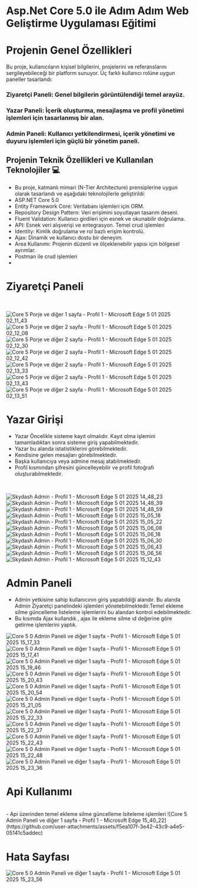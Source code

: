 # Asp.Net Core 5.0 ile Adım Adım Web Geliştirme Uygulaması Eğitimi

# Projenin Genel Özellikleri
Bu proje, kullanıcıların kişisel bilgilerini, projelerini ve referanslarını sergileyebileceği bir platform sunuyor. Üç farklı kullanıcı rolüne uygun paneller tasarlandı:

### Ziyaretçi Paneli: Genel bilgilerin görüntülendiği temel arayüz.
### Yazar Paneli: İçerik oluşturma, mesajlaşma ve profil yönetimi işlemleri için tasarlanmış bir alan.
### Admin Paneli: Kullanıcı yetkilendirmesi, içerik yönetimi ve duyuru işlemleri için güçlü bir yönetim paneli.

## Projenin Teknik Özellikleri ve Kullanılan Teknolojiler 💻
- Bu proje, katmanlı mimari (N-Tier Architecture) prensiplerine uygun olarak tasarlandı ve aşağıdaki teknolojilerle geliştirildi:
- ASP.NET Core 5.0  
- Entity Framework Core: Veritabanı işlemleri için ORM.
- Repository Design Pattern: Veri erişimini soyutlayan  tasarım deseni.
- Fluent Validation: Kullanıcı girdileri için esnek ve okunabilir doğrulama.
- API: Esnek veri alışverişi ve entegrasyon. Temel crud işlemleri 
- Identity: Kimlik doğrulama ve rol bazlı erişim kontrolü.
- Ajax: Dinamik ve kullanıcı dostu bir deneyim.
- Area Kullanımı: Projenin düzenli ve ölçeklenebilir yapısı için bölgesel ayrımlar.
- Postman ile crud işlemleri
- 

# Ziyaretçi Paneli
</br>

![Core 5 Porje ve diğer 1 sayfa - Profil 1 - Microsoft​ Edge 5 01 2025 02_11_43](https://github.com/user-attachments/assets/2040c476-e2f4-49e8-b58b-5ed598d03baa)
![Core 5 Porje ve diğer 2 sayfa - Profil 1 - Microsoft​ Edge 5 01 2025 02_12_08](https://github.com/user-attachments/assets/96977d41-26a9-44d8-82fe-e50c73fffbcc)
![Core 5 Porje ve diğer 2 sayfa - Profil 1 - Microsoft​ Edge 5 01 2025 02_12_30](https://github.com/user-attachments/assets/89a1638b-ae7d-49fe-ac5c-51b36f83fc3a)
![Core 5 Porje ve diğer 2 sayfa - Profil 1 - Microsoft​ Edge 5 01 2025 02_12_42](https://github.com/user-attachments/assets/937f0958-3172-4533-9fa3-b84777ed94df)
![Core 5 Porje ve diğer 2 sayfa - Profil 1 - Microsoft​ Edge 5 01 2025 02_13_33](https://github.com/user-attachments/assets/4fa29ec9-8cd7-43d9-a0bf-d8f9cb63fe3b)
![Core 5 Porje ve diğer 2 sayfa - Profil 1 - Microsoft​ Edge 5 01 2025 02_13_43](https://github.com/user-attachments/assets/b2212ca0-66dc-43f4-ac01-f5ca985ca376)
![Core 5 Porje ve diğer 2 sayfa - Profil 1 - Microsoft​ Edge 5 01 2025 02_13_51](https://github.com/user-attachments/assets/3714b52a-768a-4590-b036-4aa15e9a6fd5)



# Yazar Girişi 
- Yazar Öncelikle sisteme kayıt olmalıdır. Kayıt olma işlemini tamamladıktan sonra sisteme giriş yapabilmektedir. </br>
- Yazar bu alanda istatistiklerini görebilmektedir.</br>
- Kendisine gelen mesajları görebilmektedir.</br>
- Başka kullanıcıya veya admine mesaj atabilmektedir.</br>
- Profil kısmından şifresini güncelleyebilir ve profil fotoğrafı oluşturabilmektedir.</br>
</br>

![Skydash Admin - Profil 1 - Microsoft​ Edge 5 01 2025 14_48_23](https://github.com/user-attachments/assets/37f03250-c48a-4b02-8032-dabc25fa65f4)
![Skydash Admin - Profil 1 - Microsoft​ Edge 5 01 2025 14_48_39](https://github.com/user-attachments/assets/690038a9-c7a7-4578-908d-60c0de39d833)
![Skydash Admin - Profil 1 - Microsoft​ Edge 5 01 2025 14_48_59](https://github.com/user-attachments/assets/10bc4051-a955-4357-b196-1302d98d2764)
![Skydash Admin - Profil 1 - Microsoft​ Edge 5 01 2025 15_05_18](https://github.com/user-attachments/assets/4c07b35e-6877-493a-a34d-afe985ef8967)
![Skydash Admin - Profil 1 - Microsoft​ Edge 5 01 2025 15_05_22](https://github.com/user-attachments/assets/dfa3e666-c807-4ecf-b48f-9bb020c4fea6)
![Skydash Admin - Profil 1 - Microsoft​ Edge 5 01 2025 15_06_08](https://github.com/user-attachments/assets/760a0969-c721-4d15-83ca-25921e6f089d)
![Skydash Admin - Profil 1 - Microsoft​ Edge 5 01 2025 15_06_18](https://github.com/user-attachments/assets/c9165874-2e36-4050-a943-d8b0f4b36f8f)
![Skydash Admin - Profil 1 - Microsoft​ Edge 5 01 2025 15_06_30](https://github.com/user-attachments/assets/12a26a8e-6188-427b-a61b-7d8081b08c5c)
![Skydash Admin - Profil 1 - Microsoft​ Edge 5 01 2025 15_06_43](https://github.com/user-attachments/assets/5613831c-d16f-4a49-accc-f2105af05638)
![Skydash Admin - Profil 1 - Microsoft​ Edge 5 01 2025 15_06_56](https://github.com/user-attachments/assets/b96461cb-5c94-41a3-bda1-2808b465977d)
![Skydash Admin - Profil 1 - Microsoft​ Edge 5 01 2025 15_12_43](https://github.com/user-attachments/assets/a98ddf50-147d-46f7-a9b1-1226504c6480)

# Admin Paneli
- Admin yetkisine sahip kullanıcının giriş yapabildiği alandır. Bu alanda Admin Ziyaretçi panelindeki işlemleri yönetebilmektedir.Temel ekleme silme güncelleme listeleme işlemlerini bu alandan kontrol edebilmektedir.</br>
- Bu kısımda Ajax kullandık , ajax ile ekleme silme ıd değerine göre getirme işlemlerini yaptık.
   

![Core 5 0 Admin Paneli ve diğer 1 sayfa - Profil 1 - Microsoft​ Edge 5 01 2025 15_17_33](https://github.com/user-attachments/assets/bb4f5a39-8b40-4e43-b3a8-9c8cc63a3acd)
![Core 5 0 Admin Paneli ve diğer 1 sayfa - Profil 1 - Microsoft​ Edge 5 01 2025 15_17_41](https://github.com/user-attachments/assets/35f8ee43-32c2-4486-bb7e-8510ed28eded)
![Core 5 0 Admin Paneli ve diğer 1 sayfa - Profil 1 - Microsoft​ Edge 5 01 2025 15_19_46](https://github.com/user-attachments/assets/1d08642c-e704-4b48-9ccd-93df8d579a6d)
![Core 5 0 Admin Paneli ve diğer 1 sayfa - Profil 1 - Microsoft​ Edge 5 01 2025 15_20_43](https://github.com/user-attachments/assets/f82afd40-0c51-48e0-95cb-a6032c762da7)
![Core 5 0 Admin Paneli ve diğer 1 sayfa - Profil 1 - Microsoft​ Edge 5 01 2025 15_20_54](https://github.com/user-attachments/assets/e1552d9c-e127-4164-a5a9-ebb12a182216)
![Core 5 0 Admin Paneli ve diğer 1 sayfa - Profil 1 - Microsoft​ Edge 5 01 2025 15_21_05](https://github.com/user-attachments/assets/7925de8a-dc42-41a2-a979-446966beb40e)
![Core 5 0 Admin Paneli ve diğer 1 sayfa - Profil 1 - Microsoft​ Edge 5 01 2025 15_22_33](https://github.com/user-attachments/assets/02890088-e228-4b00-836f-b38236e612df)
![Core 5 0 Admin Paneli ve diğer 1 sayfa - Profil 1 - Microsoft​ Edge 5 01 2025 15_22_37](https://github.com/user-attachments/assets/f3a9c61b-1903-4164-9e00-2e35e928de3a)
![Core 5 0 Admin Paneli ve diğer 1 sayfa - Profil 1 - Microsoft​ Edge 5 01 2025 15_22_43](https://github.com/user-attachments/assets/df1d85f3-a642-4e4c-ba4d-68d5fab814a1)
![Core 5 0 Admin Paneli ve diğer 1 sayfa - Profil 1 - Microsoft​ Edge 5 01 2025 15_22_48](https://github.com/user-attachments/assets/a690e79b-ddec-4e5d-a166-d09414038203)
![Core 5 0 Admin Paneli ve diğer 1 sayfa - Profil 1 - Microsoft​ Edge 5 01 2025 15_23_36](https://github.com/user-attachments/assets/b28dc9bf-4d04-4f1d-a62b-726f1ad8db3e)

# Api Kullanımı
</br>
- Api üzerinden temel ekleme silme güncelleme lsiteleme işlemleri
![Core 5 Admin Paneli ve diğer 1 sayfa - Profil 1 - Microsoft​ Edge  15_40_22](https://github.com/user-attachments/assets/f5ea107f-3e42-43c9-a4e5-05141c5addec)




# Hata Sayfası
![Core 5 0 Admin Paneli ve diğer 1 sayfa - Profil 1 - Microsoft​ Edge 5 01 2025 15_23_56](https://github.com/user-attachments/assets/aafe5f09-90ee-4145-9ec9-b11d6f6dcfdb)





